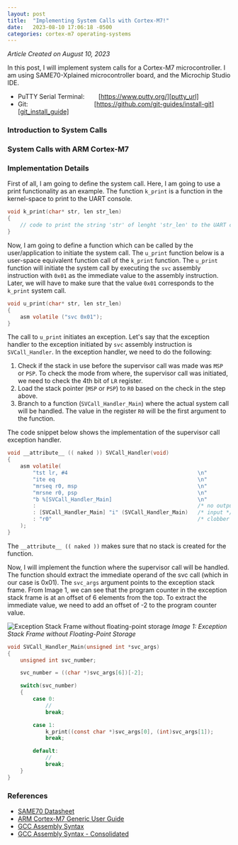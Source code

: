 ```yaml
---
layout: post
title:  "Implementing System Calls with Cortex-M7!"
date:   2023-08-10 17:06:18 -0500
categories: cortex-m7 operating-systems
---
```


*Article Created on August 10, 2023*

In this post, I will implement system calls for a Cortex-M7 microcontroller. I am using SAME70-Xplained microcontroller board, and the Microchip Studio IDE.

* PuTTY Serial Terminal:&nbsp;  &nbsp; &nbsp; &nbsp; [https://www.putty.org/][putty_url]
* Git: &nbsp; &nbsp; &nbsp; &nbsp; &nbsp; &nbsp; &nbsp; &nbsp; &nbsp; &nbsp; &nbsp;&nbsp;&nbsp;&nbsp;&nbsp;&nbsp;&nbsp;&nbsp;&nbsp; &nbsp;&nbsp; &nbsp;&nbsp; &nbsp;[https://github.com/git-guides/install-git][git_install_guide]

### Introduction to System Calls

### System Calls with ARM Cortex-M7

### Implementation Details
First of all, I am going to define the system call. Here, I am going to use a print functionality as an example. The function ```k_print``` is a function in the kernel-space to print to the UART console.

```c
void k_print(char* str, len str_len)
{
    // code to print the string 'str' of lenght 'str_len' to the UART console
}
```

Now, I am going to define a function which can be called by the user/application to initiate the system call. The ```u_print``` function below is a user-space equivalent function call of the ```k_print``` function. The ```u_print``` function will initiate the system call by executing the ```svc``` assembly instruction with ```0x01``` as the immediate value to the assembly instruction. Later, we will have to make sure that the value ```0x01``` corresponds to the ```k_print``` system call.

```c
void u_print(char* str, len str_len)
{
    asm volatile ("svc 0x01");
}
```

The call to ```u_print``` initiates an exception. Let's say that the exception handler to the exception initiated by ```svc``` assembly instruction is ```SVCall_Handler```. In the exception handler, we need to do the following:
1. Check if the stack in use before the supervisor call was made was ```MSP``` or ```PSP```. To check the mode from where, the supervisor call was initiated, we need to check the 4th bit of ```LR``` register.
2. Load the stack pointer (```MSP``` or ```PSP```) to ```R0``` based on the check in the step above.
3. Branch to a function (```SVCall_Handler_Main```) where the actual system call will be handled. The value in the register ```R0``` will be the first argument to the function.

The code snippet below shows the implementation of the supervisor call exception handler.

```c
void __attribute__ (( naked )) SVCall_Handler(void)
{
    asm volatile(
        "tst lr, #4                                         \n"
        "ite eq                                             \n"
        "mrseq r0, msp                                      \n"
        "mrsne r0, psp                                      \n"
        "b %[SVCall_Handler_Main]                           \n"
        :                                                   /* no output */
        : [SVCall_Handler_Main] "i" (SVCall_Handler_Main)   /* input */
        : "r0"                                              /* clobber */
    );
}

```
The ```__attribute__ (( naked ))``` makes sure that no stack is created for the function.

Now, I will implement the function where the supervisor call will be handled. The function should extract the immediate operand of the svc call (which in our case is 0x01). The ```svc_args``` argument points to the exception stack frame. From Image 1, we can see that the program counter in the exception stack frame is at an offset of 6 elements from the top. To extract the immediate value, we need to add an offset of -2 to the program counter value.

![Exception Stack Frame without floating-point storage]({{site.url}}/notes/docs/assets/images/Picture3.png)
*Image 1: Exception Stack Frame without Floating-Point Storage*

```c
void SVCall_Handler_Main(unsigned int *svc_args)
{
    unsigned int svc_number;

    svc_number = ((char *)svc_args[6])[-2];

    switch(svc_number)
    {
        case 0:
            //
            break;

        case 1:
            k_print((const char *)svc_args[0], (int)svc_args[1]);
            break;

        default:
            //
            break;
    }
}
```


### References
* [SAME70 Datasheet][same70-datasheet]
* [ARM Cortex-M7 Generic User Guide][m7-user-guide]
* [GCC Assembly Syntax][gcc-assembly-syntax]
* [GCC Assembly Syntax - Consolidated][gcc-assembly-syntax-consolidated]

[same70-datasheet]: https://www.mouser.com/datasheet/2/268/60001527A-1284321.pdf
[m7-user-guide]: https://developer.arm.com/documentation/dui0646/latest/
[gcc-assembly-syntax]: https://gcc.gnu.org/onlinedocs/gcc/Extended-Asm.
[gcc-assembly-syntax-consolidated]: https://www.felixcloutier.com/documents/gcc-asm.html